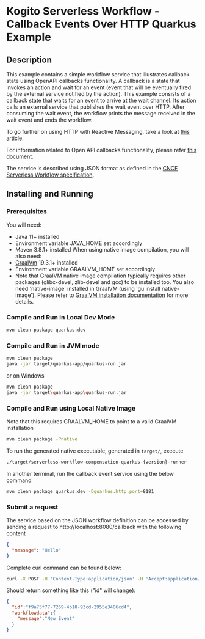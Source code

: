 # Kogito Serverless Workflow - Callback Events Over HTTP Quarkus Example

## Description

This example contains a simple workflow service that illustrates callback state using OpenAPI callbacks functionality.
A callback is a state that invokes an action and wait for an event (event that will be eventually fired by the external service notified by the action).
This example consists of a callback state that waits for an event to arrive at the wait channel. Its action calls an external service that publishes the wait event over HTTP.
After consuming the wait event, the workflow prints the message received in the wait event and ends the workflow.

To go further on using HTTP with Reactive Messaging, take a look at [this article](https://quarkiverse.github.io/quarkiverse-docs/quarkus-reactive-messaging-http/dev/reactive-messaging-http.html).

For information related to Open API callbacks functionality, please refer [this document](https://swagger.io/docs/specification/callbacks/).

The service is described using JSON format as defined in the 
[CNCF Serverless Workflow specification](https://github.com/serverlessworkflow/specification).


## Installing and Running

### Prerequisites
 
You will need:
  - Java 11+ installed
  - Environment variable JAVA_HOME set accordingly
  - Maven 3.8.1+ installed
    When using native image compilation, you will also need:
- [GraalVm](https://www.graalvm.org/downloads/) 19.3.1+ installed
- Environment variable GRAALVM_HOME set accordingly
- Note that GraalVM native image compilation typically requires other packages (glibc-devel, zlib-devel and gcc) to be installed too.  You also need 'native-image' installed in GraalVM (using 'gu install native-image'). Please refer to [GraalVM installation documentation](https://www.graalvm.org/docs/reference-manual/aot-compilation/#prerequisites) for more details.

### Compile and Run in Local Dev Mode

```sh
mvn clean package quarkus:dev
```

### Compile and Run in JVM mode

```sh
mvn clean package 
java -jar target/quarkus-app/quarkus-run.jar
```

or on Windows

```sh
mvn clean package
java -jar target\quarkus-app\quarkus-run.jar
```

### Compile and Run using Local Native Image
Note that this requires GRAALVM_HOME to point to a valid GraalVM installation

```sh
mvn clean package -Pnative
```

To run the generated native executable, generated in `target/`, execute

```sh
./target/serverless-workflow-compensation-quarkus-{version}-runner
```
 In another terminal, run the callback event service using the below command

```sh
mvn clean package quarkus:dev -Dquarkus.http.port=8181
```

### Submit a request

The service based on the JSON workflow definition can be accessed by sending a request to http://localhost:8080/callback
with the following content

```json
{
  "message": "Hello"
}
```

Complete curl command can be found below:

```sh
curl -X POST -H 'Content-Type:application/json' -H 'Accept:application/json' -d '{"message": "Hello"}' http://localhost:8080/callback
```

Should return something like this ("id" will change):

```json
{
  "id":"f9a75f77-7269-4b18-93cd-2955e3406cd4",
  "workflowdata":{
    "message":"New Event"
  }
}
```